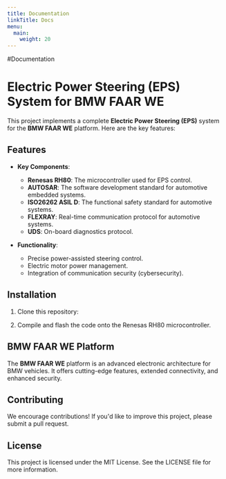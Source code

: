 ```yaml
---
title: Documentation
linkTitle: Docs
menu:
  main:
    weight: 20
---
```


#Documentation
# Electric Power Steering (EPS) System for BMW FAAR WE

This project implements a complete **Electric Power Steering (EPS)** system for the **BMW FAAR WE** platform. Here are the key features:

## Features

- **Key Components**:
  - **Renesas RH80**: The microcontroller used for EPS control.
  - **AUTOSAR**: The software development standard for automotive embedded systems.
  - **ISO26262 ASIL D**: The functional safety standard for automotive systems.
  - **FLEXRAY**: Real-time communication protocol for automotive systems.
  - **UDS**: On-board diagnostics protocol.

- **Functionality**:
  - Precise power-assisted steering control.
  - Electric motor power management.
  - Integration of communication security (cybersecurity).

## Installation

1. Clone this repository:


2. Compile and flash the code onto the Renesas RH80 microcontroller.

## BMW FAAR WE Platform

The **BMW FAAR WE** platform is an advanced electronic architecture for BMW vehicles. It offers cutting-edge features, extended connectivity, and enhanced security.

## Contributing

We encourage contributions! If you'd like to improve this project, please submit a pull request.

## License

This project is licensed under the MIT License. See the LICENSE file for more information.
